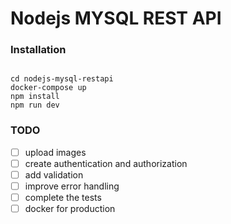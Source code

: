 # Nodejs MYSQL REST API

### Installation

```

cd nodejs-mysql-restapi
docker-compose up
npm install
npm run dev
```

### TODO

- [ ] upload images
- [ ] create authentication and authorization
- [ ] add validation
- [ ] improve error handling
- [ ] complete the tests
- [ ] docker for production